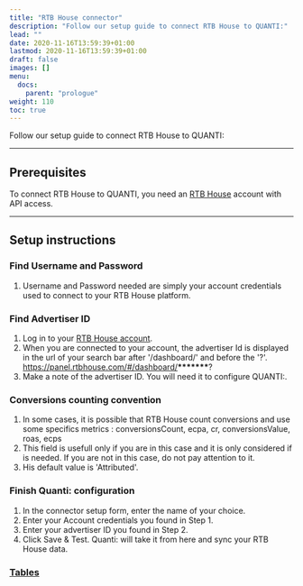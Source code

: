 ```yaml
---
title: "RTB House connector"
description: "Follow our setup guide to connect RTB House to QUANTI:"
lead: ""
date: 2020-11-16T13:59:39+01:00
lastmod: 2020-11-16T13:59:39+01:00
draft: false
images: []
menu:
  docs:
    parent: "prologue"
weight: 110
toc: true
---
```


Follow our setup guide to connect RTB House to QUANTI:

* * * * *

Prerequisites
----------------------------------------------------------------------------------------------------------------------------------------------------

To connect RTB House to QUANTI, you need an [RTB House](https://www.rtbhouse.com/) account with API access.

* * * * *

Setup instructions
-------------------------------------------------------------------------------------------------------------------------------------------------------------

### Find Username and Password

1.  Username and Password needed are simply your account credentials used to connect to your RTB House platform.

### Find Advertiser ID

1.  Log in to your [RTB House account](https://panel.rtbhouse.com/#/auth/login).
2.  When you are connected to your account, the advertiser Id is displayed in the url of your search bar after '/dashboard/' and before the '?'.
    https://panel.rtbhouse.com/#/dashboard/__*******__?
3.  Make a note of the advertiser ID. You will need it to configure QUANTI:.

### Conversions counting convention

1. In some cases, it is possible that RTB House count conversions and use some specifics metrics : conversionsCount, ecpa, cr, conversionsValue, roas, ecps
2. This field is usefull only if you are in this case and it is only considered if is needed. If you are not in this case, do not pay attention to it.
2. His default value is 'Attributed'.

### Finish Quanti: configuration

1.  In the connector setup form, enter the name of your choice.
2.  Enter your Account credentials you found in Step 1.
3.  Enter your advertiser ID you found in Step 2.
4.  Click Save & Test. Quanti: will take it from here and sync your RTB House data.

### [Tables](https://dbdiagram.io/d/[RTB-House-connector]-Data-model-65bcd2efac844320ae4e9293)